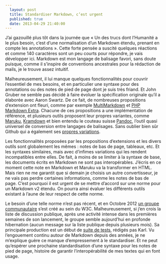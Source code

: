 ```yaml
---
  layout: post
  title: Standardiser Markdown, c’est urgent
  published: true
  date: 2013-04-29 21:40:00
---
```


J’ai gazouillé plus tôt dans la journée que « Un des trucs dont l’Humanité a le plus besoin, c’est d’une normalisation d’un Markdown étendu, prenant en compte les annotations ». Cette forte pensée a suscité quelques réactions et comme 140 caractères sont un peu courts pour répondre, je vais développer ici. Markdown est mon langage de balisage favori, sans doute puisque, comme il s’inspire de conventions ancestrales pour la rédaction de mails, je le trouve assez intuitif.

Malheureusement, il lui manque quelques fonctionnalités pour couvrir l’essentiel de mes besoins, et en particulier une syntaxe pour des annotations ou des notes de pied de page dont je suis très friand. Et John Gruber ne semble pas décidé à faire évoluer la spécification originale qu’il a élaborée avec Aaron Swartz. De ce fait, de nombreuses propositions d’extension ont fleuri, comme par exemple [MultiMarkdown](http://fletcherpenney.net/multimarkdown/) et [PHP Markdown Extra](http://michelf.ca/projects/php-markdown/extra/). Chacune de ces propositions a une implémentation de référence, et plusieurs outils proposent leur propres variantes, comme [Maruku](http://maruku.rubyforge.org/), [Kramdown](http://kramdown.rubyforge.org/syntax.html) et bien entendu le couteau suisse [Pandoc](http://johnmacfarlane.net/pandoc/README.html#pandocs-markdown), l’outil quasi universel de conversion entre langages de balisages. Sans oublier bien sûr Github qui a également ses [propres variations](https://help.github.com/articles/github-flavored-markdown).

Les fonctionnalités proposées par les propositions d’extensions et les divers outils sont globalement les mêmes : notes de bas de page, tableaux, etc. Et les syntaxes similaires, mais avec d’infimes variations qui les rendent incompatibles entre elles. De fait, à moins de se limiter à la syntaxe de base, les documents écrits en Markdown ne sont pas interopérables. J’écris en ce moment cette note en Markdown et Maruku va la transformer en HTML. Mais rien ne me garantit que si demain je choisis un autre convertisseur, je ne vais pas perdre certaines informations, comme les notes de bas de page. C’est pourquoi il est urgent de se mettre d’accord sur une norme pour un Markdown v2 étendu. On pourra ainsi évaluer les différents outils existant à l’aune de leur respect de cette norme.

Le besoin d’une telle norme n’est pas récent, et en Octobre 2012 [un groupe communautaire](http://www.w3.org/community/markdown/) s’est créé au sein du W3C. Malheureusement, si j’en crois la liste de discussion publique, après une activité intense dans les premières semaines de son lancement, le groupe semble aujourd’hui en profonde hibernation (aucun message sur la liste publique depuis plusieurs mois). Sa principale production est un début de [suite de tests](https://github.com/karlcow/markdown-testsuite), rédigés pas Karl. Vu l’engouement continu autour de Markdown depuis des années, je ne m’explique guère ce manque d’empressement à le standardiser. Et ne peut qu’espérer une prochaine standardisation d’une syntaxe pour les notes de pied de page, histoire de garantir l’interopérabilité de mes textes qui en font usage.



